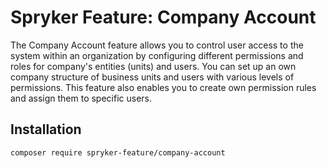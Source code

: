 # Spryker Feature: Company Account

The Company Account feature allows you to control user access to the system within an organization by configuring different permissions and roles for company's entities (units) and users. You can set up an own company structure of business units and users with various levels of permissions. This feature also enables you to create own permission rules and assign them to specific users.

## Installation

```
composer require spryker-feature/company-account
```
